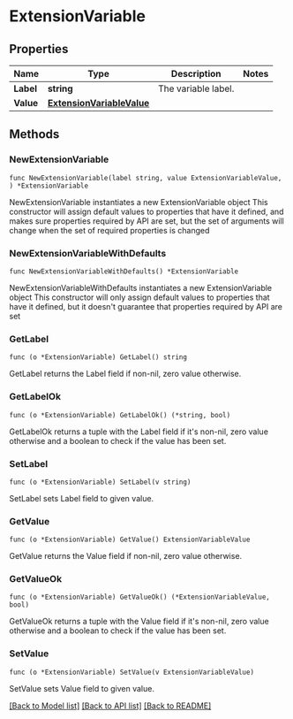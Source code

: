 # ExtensionVariable

## Properties

Name | Type | Description | Notes
------------ | ------------- | ------------- | -------------
**Label** | **string** | The variable label. | 
**Value** | [**ExtensionVariableValue**](ExtensionVariableValue.md) |  | 

## Methods

### NewExtensionVariable

`func NewExtensionVariable(label string, value ExtensionVariableValue, ) *ExtensionVariable`

NewExtensionVariable instantiates a new ExtensionVariable object
This constructor will assign default values to properties that have it defined,
and makes sure properties required by API are set, but the set of arguments
will change when the set of required properties is changed

### NewExtensionVariableWithDefaults

`func NewExtensionVariableWithDefaults() *ExtensionVariable`

NewExtensionVariableWithDefaults instantiates a new ExtensionVariable object
This constructor will only assign default values to properties that have it defined,
but it doesn't guarantee that properties required by API are set

### GetLabel

`func (o *ExtensionVariable) GetLabel() string`

GetLabel returns the Label field if non-nil, zero value otherwise.

### GetLabelOk

`func (o *ExtensionVariable) GetLabelOk() (*string, bool)`

GetLabelOk returns a tuple with the Label field if it's non-nil, zero value otherwise
and a boolean to check if the value has been set.

### SetLabel

`func (o *ExtensionVariable) SetLabel(v string)`

SetLabel sets Label field to given value.


### GetValue

`func (o *ExtensionVariable) GetValue() ExtensionVariableValue`

GetValue returns the Value field if non-nil, zero value otherwise.

### GetValueOk

`func (o *ExtensionVariable) GetValueOk() (*ExtensionVariableValue, bool)`

GetValueOk returns a tuple with the Value field if it's non-nil, zero value otherwise
and a boolean to check if the value has been set.

### SetValue

`func (o *ExtensionVariable) SetValue(v ExtensionVariableValue)`

SetValue sets Value field to given value.



[[Back to Model list]](../README.md#documentation-for-models) [[Back to API list]](../README.md#documentation-for-api-endpoints) [[Back to README]](../README.md)


